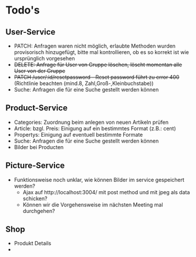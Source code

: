 # Todo's

## User-Service
- PATCH: Anfragen waren nicht möglich, erlaubte Methoden wurden provisorisch hinzugefügt, bitte mal kontrollieren, ob es so korrekt ist wie ursprünglich vorgesehen
- ~~DELETE: Anfrage für User von Gruppe löschen, löscht momentan alle User von der Gruppe~~
- ~~PATCH /user/:id/resetpassword - Reset password führt zu error 400~~ (Richtlinie beachten (mind.8, Zahl,Groß-,Kleinbuchstabe))
- Suche: Anfragen die für eine Suche gestellt werden können
## Product-Service
- Categories: Zuordnung beim anlegen von neuen Artikeln prüfen
- Article: bzgl. Preis: Einigung auf ein bestimmtes Format (z.B.: cent)
- Propertys: Einigung auf eventuell bestimmte Formate
- Suche: Anfragen die für eine Suche gestellt werden können
- Bilder bei Producten
## Picture-Service
- Funktionsweise noch unklar, wie können Bilder im service gespeichert werden?
    - Ajax auf http://localhost:3004/ mit post method und mit jpeg als data schicken?
    - Können wir die Vorgehensweise im nächsten Meeting mal durchgehen?

## Shop
- Produkt Details
-
